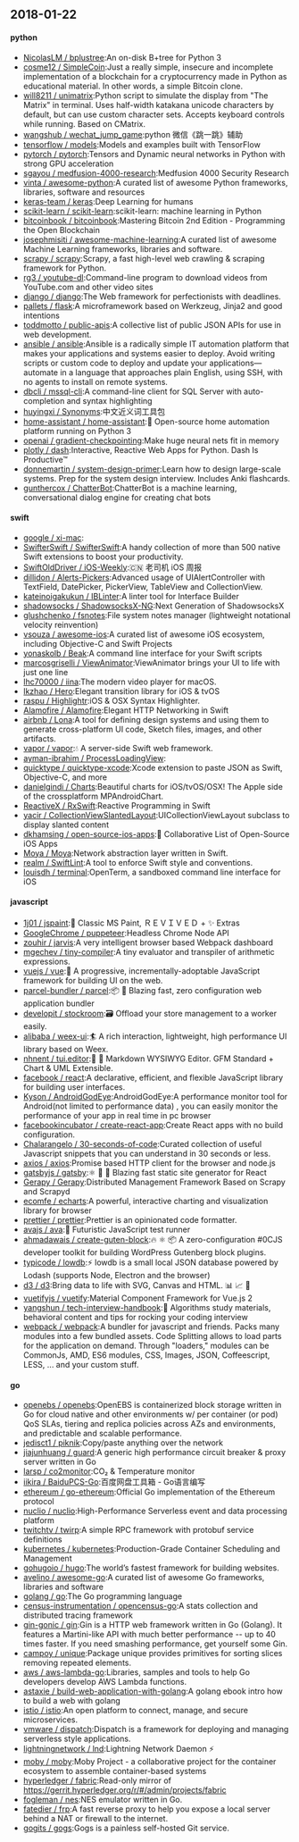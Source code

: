 ## 2018-01-22

#### python
* [NicolasLM / bplustree](https://github.com/NicolasLM/bplustree):An on-disk B+tree for Python 3
* [cosme12 / SimpleCoin](https://github.com/cosme12/SimpleCoin):Just a really simple, insecure and incomplete implementation of a blockchain for a cryptocurrency made in Python as educational material. In other words, a simple Bitcoin clone.
* [will8211 / unimatrix](https://github.com/will8211/unimatrix):Python script to simulate the display from "The Matrix" in terminal. Uses half-width katakana unicode characters by default, but can use custom character sets. Accepts keyboard controls while running. Based on CMatrix.
* [wangshub / wechat_jump_game](https://github.com/wangshub/wechat_jump_game):python 微信《跳一跳》辅助
* [tensorflow / models](https://github.com/tensorflow/models):Models and examples built with TensorFlow
* [pytorch / pytorch](https://github.com/pytorch/pytorch):Tensors and Dynamic neural networks in Python with strong GPU acceleration
* [sgayou / medfusion-4000-research](https://github.com/sgayou/medfusion-4000-research):Medfusion 4000 Security Research
* [vinta / awesome-python](https://github.com/vinta/awesome-python):A curated list of awesome Python frameworks, libraries, software and resources
* [keras-team / keras](https://github.com/keras-team/keras):Deep Learning for humans
* [scikit-learn / scikit-learn](https://github.com/scikit-learn/scikit-learn):scikit-learn: machine learning in Python
* [bitcoinbook / bitcoinbook](https://github.com/bitcoinbook/bitcoinbook):Mastering Bitcoin 2nd Edition - Programming the Open Blockchain
* [josephmisiti / awesome-machine-learning](https://github.com/josephmisiti/awesome-machine-learning):A curated list of awesome Machine Learning frameworks, libraries and software.
* [scrapy / scrapy](https://github.com/scrapy/scrapy):Scrapy, a fast high-level web crawling & scraping framework for Python.
* [rg3 / youtube-dl](https://github.com/rg3/youtube-dl):Command-line program to download videos from YouTube.com and other video sites
* [django / django](https://github.com/django/django):The Web framework for perfectionists with deadlines.
* [pallets / flask](https://github.com/pallets/flask):A microframework based on Werkzeug, Jinja2 and good intentions
* [toddmotto / public-apis](https://github.com/toddmotto/public-apis):A collective list of public JSON APIs for use in web development.
* [ansible / ansible](https://github.com/ansible/ansible):Ansible is a radically simple IT automation platform that makes your applications and systems easier to deploy. Avoid writing scripts or custom code to deploy and update your applications— automate in a language that approaches plain English, using SSH, with no agents to install on remote systems.
* [dbcli / mssql-cli](https://github.com/dbcli/mssql-cli):A command-line client for SQL Server with auto-completion and syntax highlighting
* [huyingxi / Synonyms](https://github.com/huyingxi/Synonyms):中文近义词工具包
* [home-assistant / home-assistant](https://github.com/home-assistant/home-assistant):🏡 Open-source home automation platform running on Python 3
* [openai / gradient-checkpointing](https://github.com/openai/gradient-checkpointing):Make huge neural nets fit in memory
* [plotly / dash](https://github.com/plotly/dash):Interactive, Reactive Web Apps for Python. Dash Is Productive™
* [donnemartin / system-design-primer](https://github.com/donnemartin/system-design-primer):Learn how to design large-scale systems. Prep for the system design interview. Includes Anki flashcards.
* [gunthercox / ChatterBot](https://github.com/gunthercox/ChatterBot):ChatterBot is a machine learning, conversational dialog engine for creating chat bots

#### swift
* [google / xi-mac](https://github.com/google/xi-mac):
* [SwifterSwift / SwifterSwift](https://github.com/SwifterSwift/SwifterSwift):A handy collection of more than 500 native Swift extensions to boost your productivity.
* [SwiftOldDriver / iOS-Weekly](https://github.com/SwiftOldDriver/iOS-Weekly):🇨🇳 老司机 iOS 周报
* [dillidon / Alerts-Pickers](https://github.com/dillidon/Alerts-Pickers):Advanced usage of UIAlertController with TextField, DatePicker, PickerView, TableView and CollectionView.
* [kateinoigakukun / IBLinter](https://github.com/kateinoigakukun/IBLinter):A linter tool for Interface Builder
* [shadowsocks / ShadowsocksX-NG](https://github.com/shadowsocks/ShadowsocksX-NG):Next Generation of ShadowsocksX
* [glushchenko / fsnotes](https://github.com/glushchenko/fsnotes):File system notes manager (lightweight notational velocity reinvention)
* [vsouza / awesome-ios](https://github.com/vsouza/awesome-ios):A curated list of awesome iOS ecosystem, including Objective-C and Swift Projects
* [yonaskolb / Beak](https://github.com/yonaskolb/Beak):A command line interface for your Swift scripts
* [marcosgriselli / ViewAnimator](https://github.com/marcosgriselli/ViewAnimator):ViewAnimator brings your UI to life with just one line
* [lhc70000 / iina](https://github.com/lhc70000/iina):The modern video player for macOS.
* [lkzhao / Hero](https://github.com/lkzhao/Hero):Elegant transition library for iOS & tvOS
* [raspu / Highlightr](https://github.com/raspu/Highlightr):iOS & OSX Syntax Highlighter.
* [Alamofire / Alamofire](https://github.com/Alamofire/Alamofire):Elegant HTTP Networking in Swift
* [airbnb / Lona](https://github.com/airbnb/Lona):A tool for defining design systems and using them to generate cross-platform UI code, Sketch files, images, and other artifacts.
* [vapor / vapor](https://github.com/vapor/vapor):💧 A server-side Swift web framework.
* [ayman-ibrahim / ProcessLoadingView](https://github.com/ayman-ibrahim/ProcessLoadingView):
* [quicktype / quicktype-xcode](https://github.com/quicktype/quicktype-xcode):Xcode extension to paste JSON as Swift, Objective-C, and more
* [danielgindi / Charts](https://github.com/danielgindi/Charts):Beautiful charts for iOS/tvOS/OSX! The Apple side of the crossplatform MPAndroidChart.
* [ReactiveX / RxSwift](https://github.com/ReactiveX/RxSwift):Reactive Programming in Swift
* [yacir / CollectionViewSlantedLayout](https://github.com/yacir/CollectionViewSlantedLayout):UICollectionViewLayout subclass to display slanted content
* [dkhamsing / open-source-ios-apps](https://github.com/dkhamsing/open-source-ios-apps):📱 Collaborative List of Open-Source iOS Apps
* [Moya / Moya](https://github.com/Moya/Moya):Network abstraction layer written in Swift.
* [realm / SwiftLint](https://github.com/realm/SwiftLint):A tool to enforce Swift style and conventions.
* [louisdh / terminal](https://github.com/louisdh/terminal):OpenTerm, a sandboxed command line interface for iOS

#### javascript
* [1j01 / jspaint](https://github.com/1j01/jspaint):🎨 Classic MS Paint, ＲＥＶＩＶＥＤ + ✨ Extras
* [GoogleChrome / puppeteer](https://github.com/GoogleChrome/puppeteer):Headless Chrome Node API
* [zouhir / jarvis](https://github.com/zouhir/jarvis):A very intelligent browser based Webpack dashboard
* [mgechev / tiny-compiler](https://github.com/mgechev/tiny-compiler):A tiny evaluator and transpiler of arithmetic expressions.
* [vuejs / vue](https://github.com/vuejs/vue):🖖 A progressive, incrementally-adoptable JavaScript framework for building UI on the web.
* [parcel-bundler / parcel](https://github.com/parcel-bundler/parcel):📦 🚀 Blazing fast, zero configuration web application bundler
* [developit / stockroom](https://github.com/developit/stockroom):🗃 Offload your store management to a worker easily.
* [alibaba / weex-ui](https://github.com/alibaba/weex-ui):🏄 A rich interaction, lightweight, high performance UI library based on Weex.
* [nhnent / tui.editor](https://github.com/nhnent/tui.editor):🍞 📝 Markdown WYSIWYG Editor. GFM Standard + Chart & UML Extensible.
* [facebook / react](https://github.com/facebook/react):A declarative, efficient, and flexible JavaScript library for building user interfaces.
* [Kyson / AndroidGodEye](https://github.com/Kyson/AndroidGodEye):AndroidGodEye:A performance monitor tool for Android(not limited to performance data) , you can easily monitor the performance of your app in real time in pc browser
* [facebookincubator / create-react-app](https://github.com/facebookincubator/create-react-app):Create React apps with no build configuration.
* [Chalarangelo / 30-seconds-of-code](https://github.com/Chalarangelo/30-seconds-of-code):Curated collection of useful Javascript snippets that you can understand in 30 seconds or less.
* [axios / axios](https://github.com/axios/axios):Promise based HTTP client for the browser and node.js
* [gatsbyjs / gatsby](https://github.com/gatsbyjs/gatsby):⚛️ 📄 🚀 Blazing fast static site generator for React
* [Gerapy / Gerapy](https://github.com/Gerapy/Gerapy):Distributed Management Framework Based on Scrapy and Scrapyd
* [ecomfe / echarts](https://github.com/ecomfe/echarts):A powerful, interactive charting and visualization library for browser
* [prettier / prettier](https://github.com/prettier/prettier):Prettier is an opinionated code formatter.
* [avajs / ava](https://github.com/avajs/ava):🚀 Futuristic JavaScript test runner
* [ahmadawais / create-guten-block](https://github.com/ahmadawais/create-guten-block):🔥 ⚛‏ 📦 A zero-configuration #0CJS developer toolkit for building WordPress Gutenberg block plugins.
* [typicode / lowdb](https://github.com/typicode/lowdb):⚡️ lowdb is a small local JSON database powered by Lodash (supports Node, Electron and the browser)
* [d3 / d3](https://github.com/d3/d3):Bring data to life with SVG, Canvas and HTML. 📊 📈 🎉
* [vuetifyjs / vuetify](https://github.com/vuetifyjs/vuetify):Material Component Framework for Vue.js 2
* [yangshun / tech-interview-handbook](https://github.com/yangshun/tech-interview-handbook):💯 Algorithms study materials, behavioral content and tips for rocking your coding interview
* [webpack / webpack](https://github.com/webpack/webpack):A bundler for javascript and friends. Packs many modules into a few bundled assets. Code Splitting allows to load parts for the application on demand. Through "loaders," modules can be CommonJs, AMD, ES6 modules, CSS, Images, JSON, Coffeescript, LESS, ... and your custom stuff.

#### go
* [openebs / openebs](https://github.com/openebs/openebs):OpenEBS is containerized block storage written in Go for cloud native and other environments w/ per container (or pod) QoS SLAs, tiering and replica policies across AZs and environments, and predictable and scalable performance.
* [jedisct1 / piknik](https://github.com/jedisct1/piknik):Copy/paste anything over the network
* [jiajunhuang / guard](https://github.com/jiajunhuang/guard):A generic high performance circuit breaker & proxy server written in Go
* [larsp / co2monitor](https://github.com/larsp/co2monitor):CO₂ & Temperature monitor
* [iikira / BaiduPCS-Go](https://github.com/iikira/BaiduPCS-Go):百度网盘工具箱 - Go语言编写
* [ethereum / go-ethereum](https://github.com/ethereum/go-ethereum):Official Go implementation of the Ethereum protocol
* [nuclio / nuclio](https://github.com/nuclio/nuclio):High-Performance Serverless event and data processing platform
* [twitchtv / twirp](https://github.com/twitchtv/twirp):A simple RPC framework with protobuf service definitions
* [kubernetes / kubernetes](https://github.com/kubernetes/kubernetes):Production-Grade Container Scheduling and Management
* [gohugoio / hugo](https://github.com/gohugoio/hugo):The world’s fastest framework for building websites.
* [avelino / awesome-go](https://github.com/avelino/awesome-go):A curated list of awesome Go frameworks, libraries and software
* [golang / go](https://github.com/golang/go):The Go programming language
* [census-instrumentation / opencensus-go](https://github.com/census-instrumentation/opencensus-go):A stats collection and distributed tracing framework
* [gin-gonic / gin](https://github.com/gin-gonic/gin):Gin is a HTTP web framework written in Go (Golang). It features a Martini-like API with much better performance -- up to 40 times faster. If you need smashing performance, get yourself some Gin.
* [campoy / unique](https://github.com/campoy/unique):Package unique provides primitives for sorting slices removing repeated elements.
* [aws / aws-lambda-go](https://github.com/aws/aws-lambda-go):Libraries, samples and tools to help Go developers develop AWS Lambda functions.
* [astaxie / build-web-application-with-golang](https://github.com/astaxie/build-web-application-with-golang):A golang ebook intro how to build a web with golang
* [istio / istio](https://github.com/istio/istio):An open platform to connect, manage, and secure microservices.
* [vmware / dispatch](https://github.com/vmware/dispatch):Dispatch is a framework for deploying and managing serverless style applications.
* [lightningnetwork / lnd](https://github.com/lightningnetwork/lnd):Lightning Network Daemon ⚡️
* [moby / moby](https://github.com/moby/moby):Moby Project - a collaborative project for the container ecosystem to assemble container-based systems
* [hyperledger / fabric](https://github.com/hyperledger/fabric):Read-only mirror of https://gerrit.hyperledger.org/r/#/admin/projects/fabric
* [fogleman / nes](https://github.com/fogleman/nes):NES emulator written in Go.
* [fatedier / frp](https://github.com/fatedier/frp):A fast reverse proxy to help you expose a local server behind a NAT or firewall to the internet.
* [gogits / gogs](https://github.com/gogits/gogs):Gogs is a painless self-hosted Git service.
